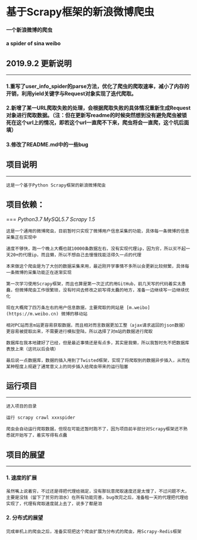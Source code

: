 基于Scrapy框架的新浪微博爬虫
==========
#### 一个新浪微博的爬虫
####  a spider of sina weibo
## 2019.9.2 更新说明
---
#### 1.重写了user_info_spider的parse方法，优化了爬虫的爬取速率，减小了内存的开销，利用yield关键字与Request对象实现了迭代爬取。
#### 2.新增了某一URL爬取失败的处理，会根据爬取失败的具体情况重新生成Request对象进行爬取数据。（注：但在更新写readme的时候突然想到没有避免爬虫被锁死在这个url上的情况，即若这个url一直爬不下来，爬虫将会一直爬，这个坑后面填）
#### 3.修改了README.md中的一些bug
## 项目说明
----  
    这是一个基于Python Scrapy框架的新浪微博爬虫      
## 项目依赖：  
===
    <em>Python3.7 MySQL5.7  Scrapy 1.5</em>     

    这是一个通用的微博爬虫，目前暂时只实现了微博用户信息采集的功能，具体每一条微博的信息采集正在实现中    

    速度不够快，跑一个晚上大概也就10000条数据左右，没有实现代理ip，因为穷，所以买不起一天20+的代理ip，而且懒，所以不想自己去慢慢找能活得久一点的代理    

    本来做这个爬虫是为了大创的数据采集来用，最近刚开学事情不多所以会更新比较频繁，具体每一条微博的采集功能正在逐渐实现    

    第一次学习使用Scrapy框架，而且也算是第一次正式的用GitHub，前几天写的代码着实太愚蠢，但微博爬虫工作很繁琐，没有时间去修改之前写得太蠢的地方，准备一边继续写一边继续优化    

    现在大概爬了四万条左右的用户信息数据，主要爬取的网站是 [m.weibo](https://m.weibo.cn) 微博的移动站    

    相对PC站而言m站更容易获取数据，而且相对而言数据更加工整（ajax请求返回的json数据）更容易被提取出来，不需要进行模拟登陆，所以选择了对m站的数据进行爬取    

    数据库在我本地建好了已经，但是最近事情还是有点多，其实是我懒，所以我暂时先不把数据库表放上来（这坑以后会填）
  
    最后说一点数据库，数据的插入用到了Twisted框架，实现了将爬取到的数据异步插入，从而在某种程度上规避了通常意义上的同步插入给爬虫带来的运行阻塞
## 运行项目 
***

    进入项目的目录    

    运行 scrapy crawl xxxspider    

    爬虫会自动运行爬取数据，但现在可能还暂时跑不了，因为项目前半部分对Scrapy框架还不熟悉就开始写了，着实写得有点蠢

## 项目的展望
****
#### 1. 速度的扩展  
    虽然嘴上说着穷，不过还是得把代理给搞定，没有那玩意爬取速度还是太慢了，不过问题不大，主要是没钱（留下了贫穷的泪水）在所有功能完善，bug改完之后，准备租一天的代理把代理给实现了，代理有爬取速度就上去了，说多了都是泪
#### 2. 分布式的展望
    完成单机上的爬虫之后，准备实现把这个爬虫扩展为分布式的爬虫，用Scrapy-Redis框架


